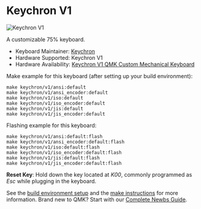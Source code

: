 # Keychron V1

![Keychron V1](https://i.imgur.com/zTnj6IV.jpg[/img])

A customizable 75% keyboard.

* Keyboard Maintainer: [Keychron](https://github.com/keychron)
* Hardware Supported: Keychron V1
* Hardware Availability: [Keychron V1 QMK Custom Mechanical Keyboard](https://www.keychron.com/products/keychron-v1-qmk-via-custom-mechanical-keyboard)

Make example for this keyboard (after setting up your build environment):

    make keychron/v1/ansi:default
    make keychron/v1/ansi_encoder:default
    make keychron/v1/iso:default
    make keychron/v1/iso_encoder:default
    make keychron/v1/jis:default
    make keychron/v1/jis_encoder:default

Flashing example for this keyboard:

    make keychron/v1/ansi:default:flash
    make keychron/v1/ansi_encoder:default:flash
    make keychron/v1/iso:default:flash
    make keychron/v1/iso_encoder:default:flash
    make keychron/v1/jis:default:flash
    make keychron/v1/jis_encoder:default:flash

**Reset Key**: Hold down the key located at *K00*, commonly programmed as *Esc* while plugging in the keyboard.

See the [build environment setup](https://docs.qmk.fm/#/getting_started_build_tools) and the [make instructions](https://docs.qmk.fm/#/getting_started_make_guide) for more information. Brand new to QMK? Start with our [Complete Newbs Guide](https://docs.qmk.fm/#/newbs).
